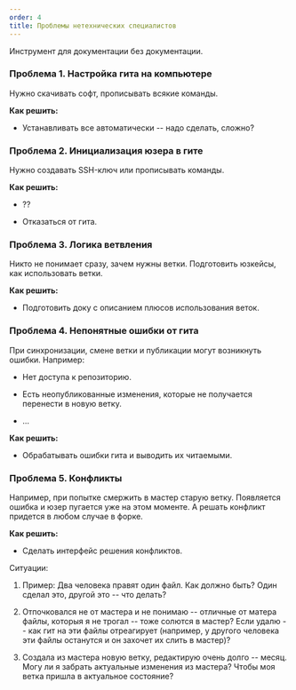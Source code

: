 ```yaml
---
order: 4
title: Проблемы нетехнических специалистов
---
```


Инструмент для документации без документации.

### Проблема 1. Настройка гита на компьютере

Нужно скачивать софт, прописывать всякие команды.

**Как решить:**

-  Устанавливать все автоматически -- надо сделать, сложно?

### Проблема 2. Инициализация юзера в гите

Нужно создавать SSH-ключ или прописывать команды.

**Как решить:**

-  ??

-  Отказаться от гита.

### Проблема 3. Логика ветвления

Никто не понимает сразу, зачем нужны ветки. Подготовить юзкейсы, как использовать ветки.

**Как решить:**

-  Подготовить доку с описанием плюсов использования веток.

### Проблема 4. Непонятные ошибки от гита

При синхронизации, смене ветки и публикации могут возникнуть ошибки. Например:

-  Нет доступа к репозиторию.

-  Есть неопубликованные изменения, которые не получается перенести в новую ветку.

-  …

**Как решить:**

-  Обрабатывать ошибки гита и выводить их читаемыми.

### Проблема 5. Конфликты

Например, при попытке смержить в мастер старую ветку. Появляется ошибка и юзер пугается уже на этом моменте. А решать конфликт придется в любом случае в форке.

**Как решить:**

-  Сделать интерфейс решения конфликтов.

Ситуации:

1. Пример: Два человека правят один файл. Как должно быть? Один сделал это, другой это -- что делать?

2. Отпочковался не от мастера и не понимаю -- отличные от матера файлы, которыя я не трогал -- тоже солются в мастер? Если удалю -- как гит на эти файлы отреагирует (например, у другого человека эти файлы останутся и он захочет их слить в мастер)?

3. Создала из мастера новую ветку, редактирую очень долго -- месяц. Могу ли я забрать актуальные изменения из мастера? Чтобы моя ветка пришла в актуальное состояние?